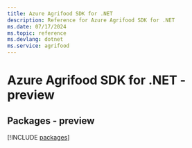 ```yaml
---
title: Azure Agrifood SDK for .NET
description: Reference for Azure Agrifood SDK for .NET
ms.date: 07/17/2024
ms.topic: reference
ms.devlang: dotnet
ms.service: agrifood
---
```

# Azure Agrifood SDK for .NET - preview
## Packages - preview
[!INCLUDE [packages](agrifood-index.md)]